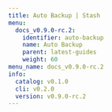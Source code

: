 ```yaml
---
title: Auto Backup | Stash
menu:
  docs_v0.9.0-rc.2:
    identifier: auto-backup
    name: Auto Backup
    parent: latest-guides
    weight: 60
menu_name: docs_v0.9.0-rc.2
info:
  catalog: v0.1.0
  cli: v0.2.0
  version: v0.9.0-rc.2
---
```


